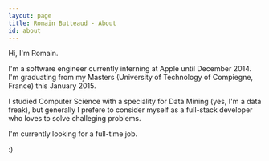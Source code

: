 ```yaml
---
layout: page
title: Romain Butteaud - About
id: about
---
```


Hi, I'm Romain.

I'm a software engineer currently interning at Apple until December 2014. I'm graduating from my Masters (University of Technology of Compiegne, France) this January 2015.

I studied Computer Science with a speciality for Data Mining (yes, I'm a data freak), but generally I prefere to consider myself as a full-stack developer who loves to solve challeging problems.

I'm currently looking for a full-time job.

:)